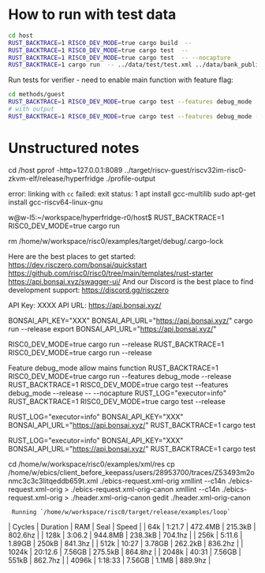 # How to run with test data

```bash
cd host
RUST_BACKTRACE=1 RISC0_DEV_MODE=true cargo build  -- 
RUST_BACKTRACE=1 RISC0_DEV_MODE=true cargo test  --
RUST_BACKTRACE=1 RISC0_DEV_MODE=true cargo test  -- --nocapture
RUST_BACKTRACE=1 cargo run  -- ../data/test/test.xml ../data/bank_public.pem ../data/client.pem  

```

Run tests for verifier - need to enable main function with feature flag:

```bash
cd methods/guest
RUST_BACKTRACE=1 RISC0_DEV_MODE=true cargo test --features debug_mode
# with output 
RUST_BACKTRACE=1 RISC0_DEV_MODE=true cargo test --features debug_mode -- --nocapture
```

# Unstructured notes

cd /host
pprof -http=127.0.0.1:8089 ../target/riscv-guest/riscv32im-risc0-zkvm-elf/release/hyperfridge ./profile-output 

error: linking with `cc` failed: exit status: 1 
apt install gcc-multilib
sudo apt-get install gcc-riscv64-linux-gnu

w@w-l5:~/workspace/hyperfridge-r0/host$ RUST_BACKTRACE=1 RISC0_DEV_MODE=true cargo run

rm /home/w/workspace/risc0/examples/target/debug/.cargo-lock

Here are the best places to get started:
https://dev.risczero.com/bonsai/quickstart
https://github.com/risc0/risc0/tree/main/templates/rust-starter
https://api.bonsai.xyz/swagger-ui/
And our Discord is the best place to find development support:
https://discord.gg/risczero 

API Key: XXXX
API URL: https://api.bonsai.xyz/

BONSAI_API_KEY="XXX" BONSAI_API_URL="https://api.bonsai.xyz/" cargo run --release
export BONSAI_API_URL="https://api.bonsai.xyz/"

RISC0_DEV_MODE=true cargo run --release
RUST_BACKTRACE=1 RISC0_DEV_MODE=true cargo run  --release

Feature debug_mode allow mains function
RUST_BACKTRACE=1 RISC0_DEV_MODE=true cargo run  --features debug_mode --release
RUST_BACKTRACE=1 RISC0_DEV_MODE=true cargo test --features debug_mode --release -- --nocapture
RUST_LOG="executor=info" RUST_BACKTRACE=1 RISC0_DEV_MODE=true cargo test  --release

RUST_LOG="executor=info"   BONSAI_API_KEY="XXX" BONSAI_API_URL="https://api.bonsai.xyz/" RUST_BACKTRACE=1 cargo test

RUST_LOG="executor=info"   BONSAI_API_KEY="XXX" BONSAI_API_URL="https://api.bonsai.xyz/" RUST_BACKTRACE=1 cargo test

cd /home/w/workspace/risc0/examples/xml/res
cp /home/w/ebics/client_before_keepass/users/28953700/traces/Z53493m2onmc3c3c3litqeddb659t.xml ./ebics-request.xml-orig
xmllint --c14n ./ebics-request.xml-orig > ./ebics-request.xml-orig-canon
xmllint --c14n ./ebics-request.xml-orig > ./header.xml-orig-canon
gedit ./header.xml-orig-canon


     Running `/home/w/workspace/risc0/target/release/examples/loop`
|     Cycles |   Duration |        RAM |       Seal |      Speed |
|        64k |     1:21.7 |    472.4MB |    215.3kB |    802.6hz |
|       128k |     3:06.2 |    944.8MB |    238.3kB |    704.1hz |
|       256k |     5:11.6 |     1.89GB |      250kB |    841.3hz |
|       512k |      10:27 |     3.78GB |    262.2kB |    836.2hz |
|      1024k |    20:12.6 |     7.56GB |    275.5kB |    864.8hz |
|      2048k |      40:31 |     7.56GB |      551kB |    862.7hz |
|      4096k |    1:18:33 |     7.56GB |      1.1MB |    889.9hz |
